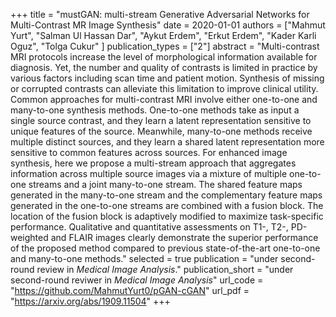 +++
title = "mustGAN: multi-stream Generative Adversarial Networks for Multi-Contrast MR Image Synthesis"
date = 2020-01-01
authors = ["Mahmut Yurt", "Salman Ul Hassan Dar", "Aykut Erdem", "Erkut Erdem", "Kader Karli Oguz", "Tolga Cukur" ]
publication_types = ["2"]
abstract = "Multi-contrast MRI protocols increase the level of morphological information available for diagnosis. Yet, the number and quality of contrasts is limited in practice by various factors including scan time and patient motion. Synthesis of missing or corrupted contrasts can alleviate this limitation to improve clinical utility. Common approaches for multi-contrast MRI involve either one-to-one and many-to-one synthesis methods. One-to-one methods take as input a single source contrast, and they learn a latent representation sensitive to unique features of the source. Meanwhile, many-to-one methods receive multiple distinct sources, and they learn a shared latent representation more sensitive to common features across sources. For enhanced image synthesis, here we propose a multi-stream approach that aggregates information across multiple source images via a mixture of multiple one-to-one streams and a joint many-to-one stream. The shared feature maps generated in the many-to-one stream and the complementary feature maps generated in the one-to-one streams are combined with a fusion block. The location of the fusion block is adaptively modified to maximize task-specific performance. Qualitative and quantitative assessments on T1-, T2-, PD-weighted and FLAIR images clearly demonstrate the superior performance of the proposed method compared to previous state-of-the-art one-to-one and many-to-one methods."
selected = true
publication = "under second-round review in *Medical Image Analysis*."
publication_short = "under second-round reviwer in *Medical Image Analysis*"
url_code = "https://github.com/MahmutYurt0/pGAN-cGAN"
url_pdf = "https://arxiv.org/abs/1909.11504"
+++
